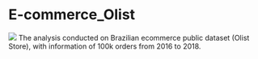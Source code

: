 # E-commerce_Olist
![](https://kondado.io/assets/images/source-olist-tiny.gif)
The analysis conducted on Brazilian ecommerce public dataset (Olist Store), with information of 100k orders from 2016 to 2018.
